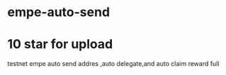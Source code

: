 # empe-auto-send
# 10 star for upload 
testnet empe auto send addres ,auto delegate,and auto claim reward full
